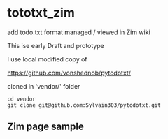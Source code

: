 # tototxt_zim

add todo.txt format managed / viewed in Zim wiki

This ise early Draft and prototype

I use local modified copy of

https://github.com/vonshednob/pytodotxt/

cloned in 'vendor/' folder

```
cd vendor
git clone git@github.com:Sylvain303/pytodotxt.git
```


## Zim page sample


